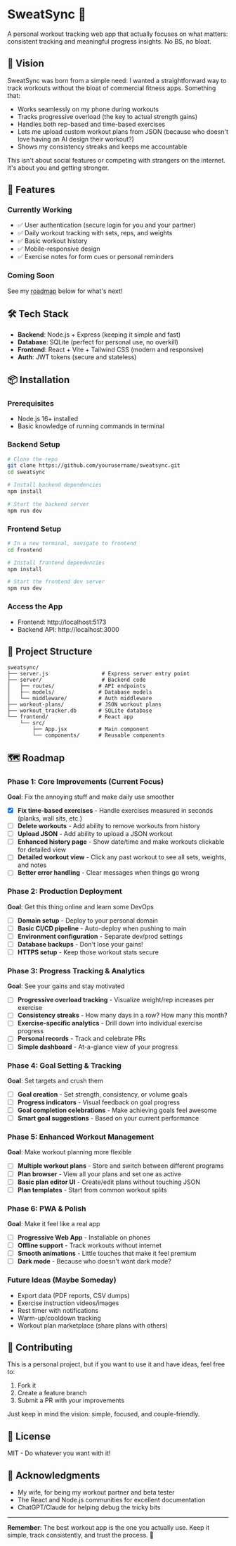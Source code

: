 # SweatSync 💪

A personal workout tracking web app that actually focuses on what matters: consistent tracking and meaningful progress insights. No BS, no bloat.

## 🎯 Vision

SweatSync was born from a simple need: I wanted a straightforward way to track workouts without the bloat of commercial fitness apps. Something that:
- Works seamlessly on my phone during workouts
- Tracks progressive overload (the key to actual strength gains)
- Handles both rep-based and time-based exercises
- Lets me upload custom workout plans from JSON (because who doesn't love having an AI design their workout?)
- Shows my consistency streaks and keeps me accountable

This isn't about social features or competing with strangers on the internet. It's about you and getting stronger.

## 🚀 Features

### Currently Working
- ✅ User authentication (secure login for you and your partner)
- ✅ Daily workout tracking with sets, reps, and weights
- ✅ Basic workout history
- ✅ Mobile-responsive design
- ✅ Exercise notes for form cues or personal reminders

### Coming Soon
See my [roadmap](#-roadmap) below for what's next!

## 🛠️ Tech Stack

- **Backend**: Node.js + Express (keeping it simple and fast)
- **Database**: SQLite (perfect for personal use, no overkill)
- **Frontend**: React + Vite + Tailwind CSS (modern and responsive)
- **Auth**: JWT tokens (secure and stateless)

## 📦 Installation

### Prerequisites
- Node.js 16+ installed
- Basic knowledge of running commands in terminal

### Backend Setup
```bash
# Clone the repo
git clone https://github.com/yourusername/sweatsync.git
cd sweatsync

# Install backend dependencies
npm install

# Start the backend server
npm run dev
```

### Frontend Setup
```bash
# In a new terminal, navigate to frontend
cd frontend

# Install frontend dependencies
npm install

# Start the frontend dev server
npm run dev
```

### Access the App
- Frontend: http://localhost:5173
- Backend API: http://localhost:3000

## 📁 Project Structure
```
sweatsync/
├── server.js                 # Express server entry point
├── server/                   # Backend code
│   ├── routes/              # API endpoints
│   ├── models/              # Database models
│   └── middleware/          # Auth middleware
├── workout-plans/           # JSON workout plans
├── workout_tracker.db       # SQLite database
└── frontend/                # React app
    └── src/
        ├── App.jsx          # Main component
        └── components/      # Reusable components
```

## 🗺️ Roadmap

### Phase 1: Core Improvements (Current Focus)
**Goal**: Fix the annoying stuff and make daily use smoother

- [x] **Fix time-based exercises** - Handle exercises measured in seconds (planks, wall sits, etc.)
- [ ] **Delete workouts** - Add ability to remove workouts from history
- [ ] **Upload JSON** - Add ability to upload a JSON workout
- [ ] **Enhanced history page** - Show date/time and make workouts clickable for detailed view
- [ ] **Detailed workout view** - Click any past workout to see all sets, weights, and notes
- [ ] **Better error handling** - Clear messages when things go wrong

### Phase 2: Production Deployment
**Goal**: Get this thing online and learn some DevOps

- [ ] **Domain setup** - Deploy to your personal domain
- [ ] **Basic CI/CD pipeline** - Auto-deploy when pushing to main
- [ ] **Environment configuration** - Separate dev/prod settings
- [ ] **Database backups** - Don't lose your gains!
- [ ] **HTTPS setup** - Keep those workout stats secure

### Phase 3: Progress Tracking & Analytics
**Goal**: See your gains and stay motivated

- [ ] **Progressive overload tracking** - Visualize weight/rep increases per exercise
- [ ] **Consistency streaks** - How many days in a row? How many this month?
- [ ] **Exercise-specific analytics** - Drill down into individual exercise progress
- [ ] **Personal records** - Track and celebrate PRs
- [ ] **Simple dashboard** - At-a-glance view of your progress

### Phase 4: Goal Setting & Tracking
**Goal**: Set targets and crush them

- [ ] **Goal creation** - Set strength, consistency, or volume goals
- [ ] **Progress indicators** - Visual feedback on goal progress
- [ ] **Goal completion celebrations** - Make achieving goals feel awesome
- [ ] **Smart goal suggestions** - Based on your current performance

### Phase 5: Enhanced Workout Management
**Goal**: Make workout planning more flexible

- [ ] **Multiple workout plans** - Store and switch between different programs
- [ ] **Plan browser** - View all your plans and set one as active
- [ ] **Basic plan editor UI** - Create/edit plans without touching JSON
- [ ] **Plan templates** - Start from common workout splits

### Phase 6: PWA & Polish
**Goal**: Make it feel like a real app

- [ ] **Progressive Web App** - Installable on phones
- [ ] **Offline support** - Track workouts without internet
- [ ] **Smooth animations** - Little touches that make it feel premium
- [ ] **Dark mode** - Because who doesn't want dark mode?

### Future Ideas (Maybe Someday)
- Export data (PDF reports, CSV dumps)
- Exercise instruction videos/images
- Rest timer with notifications
- Warm-up/cooldown tracking
- Workout plan marketplace (share plans with others)

## 🤝 Contributing

This is a personal project, but if you want to use it and have ideas, feel free to:
1. Fork it
2. Create a feature branch
3. Submit a PR with your improvements

Just keep in mind the vision: simple, focused, and couple-friendly.

## 📝 License

MIT - Do whatever you want with it!

## 🙏 Acknowledgments

- My wife, for being my workout partner and beta tester
- The React and Node.js communities for excellent documentation
- ChatGPT/Claude for helping debug the tricky bits

---

**Remember**: The best workout app is the one you actually use. Keep it simple, track consistently, and trust the process. 💪